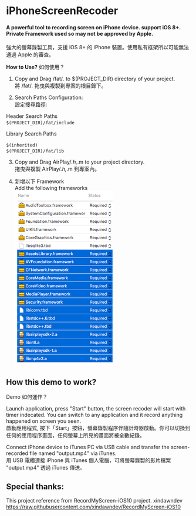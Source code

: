# iPhoneScreenRecoder
#### A powerful tool to recording screen on iPhone device. support iOS 8+. Private Framework used so may not be approved by Apple.
強大的螢幕錄製工具，支援 iOS 8+ 的 iPhone 裝置。使用私有框架所以可能無法通過 Apple 的審查。

**How to Use?**
如何使用？


1. Copy and Drag /fat/*.* to $(PROJECT_DIR) directory of your project.<br>
將 /fat/*.* 拖曳與複製到專案的根目錄下。

2. Search Paths Configuration:<br>
設定搜尋路徑:

Header Search Paths<br>
``$(PROJECT_DIR)/fat/include``

Library Search Paths<br>
```
$(inherited)
$(PROJECT_DIR)/fat/lib
```

3. Copy and Drag AirPlay/*.h,*.m to your project directory.<br>
拖曳與複製 AirPlay/*.h,*.m 到專案內。

4. 新增以下 Framework<br>
Add the following frameworks<br>
![GitHub](https://github.com/benjenq/iPhoneScreenRecoder/blob/master/FrameworkList.png "GitHub,benjenq")

## How this demo to work?
Demo 如何運作？

Launch application, press "Start" button, the screen recoder will start with timer indecated. You can switch to any application and it record anything happened on screen you seen.<br>
啟動應用程式, 按下「Start」按鈕，螢幕錄製程序伴隨計時器啟動。你可以切換到任何的應用程序畫面，任何螢幕上所見的畫面將被全數紀錄。

Connect iPhone device to iTunes PC via USB cable and transfer the screen-recorded file named "output.mp4" via iTunes.<br>
用 USB 電纜連接 iPhone 與 iTunes 個人電腦，可將螢幕錄製的影片檔案 "output.mp4" 透過 iTunes 傳送。

## Special thanks:
This project reference from RecordMyScreen-iOS10 project.
xindawndev
https://raw.githubusercontent.com/xindawndev/RecordMyScreen-iOS10

